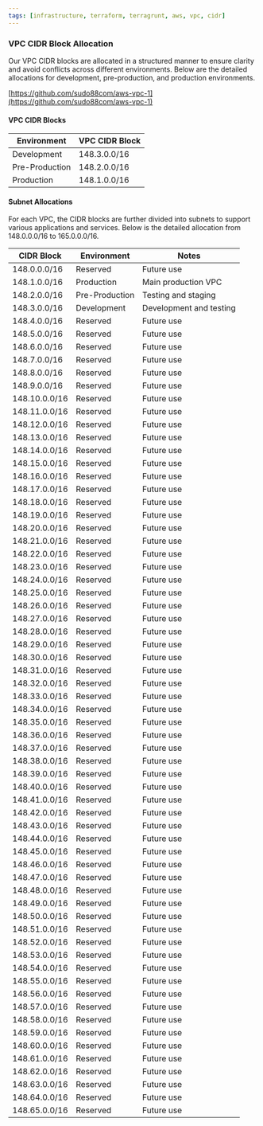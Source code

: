 ```yaml
---
tags: [infrastructure, terraform, terragrunt, aws, vpc, cidr]
---
```


### VPC CIDR Block Allocation

Our VPC CIDR blocks are allocated in a structured manner to ensure clarity and avoid conflicts across different environments. Below are the detailed allocations for development, pre-production, and production environments.

[https://github.com/sudo88com/aws-vpc-1](https://github.com/sudo88com/aws-vpc-1)

#### VPC CIDR Blocks

| Environment   | VPC CIDR Block  |
|---------------|-----------------|
| Development   | 148.3.0.0/16    |
| Pre-Production| 148.2.0.0/16    |
| Production    | 148.1.0.0/16    |

#### Subnet Allocations

For each VPC, the CIDR blocks are further divided into subnets to support various applications and services. Below is the detailed allocation from 148.0.0.0/16 to 165.0.0.0/16.

| CIDR Block      | Environment    | Notes                  |
|-----------------|----------------|------------------------|
| 148.0.0.0/16    | Reserved       | Future use             |
| 148.1.0.0/16    | Production     | Main production VPC    |
| 148.2.0.0/16    | Pre-Production | Testing and staging    |
| 148.3.0.0/16    | Development    | Development and testing|
| 148.4.0.0/16    | Reserved       | Future use             |
| 148.5.0.0/16    | Reserved       | Future use             |
| 148.6.0.0/16    | Reserved       | Future use             |
| 148.7.0.0/16    | Reserved       | Future use             |
| 148.8.0.0/16    | Reserved       | Future use             |
| 148.9.0.0/16    | Reserved       | Future use             |
| 148.10.0.0/16   | Reserved       | Future use             |
| 148.11.0.0/16   | Reserved       | Future use             |
| 148.12.0.0/16   | Reserved       | Future use             |
| 148.13.0.0/16   | Reserved       | Future use             |
| 148.14.0.0/16   | Reserved       | Future use             |
| 148.15.0.0/16   | Reserved       | Future use             |
| 148.16.0.0/16   | Reserved       | Future use             |
| 148.17.0.0/16   | Reserved       | Future use             |
| 148.18.0.0/16   | Reserved       | Future use             |
| 148.19.0.0/16   | Reserved       | Future use             |
| 148.20.0.0/16   | Reserved       | Future use             |
| 148.21.0.0/16   | Reserved       | Future use             |
| 148.22.0.0/16   | Reserved       | Future use             |
| 148.23.0.0/16   | Reserved       | Future use             |
| 148.24.0.0/16   | Reserved       | Future use             |
| 148.25.0.0/16   | Reserved       | Future use             |
| 148.26.0.0/16   | Reserved       | Future use             |
| 148.27.0.0/16   | Reserved       | Future use             |
| 148.28.0.0/16   | Reserved       | Future use             |
| 148.29.0.0/16   | Reserved       | Future use             |
| 148.30.0.0/16   | Reserved       | Future use             |
| 148.31.0.0/16   | Reserved       | Future use             |
| 148.32.0.0/16   | Reserved       | Future use             |
| 148.33.0.0/16   | Reserved       | Future use             |
| 148.34.0.0/16   | Reserved       | Future use             |
| 148.35.0.0/16   | Reserved       | Future use             |
| 148.36.0.0/16   | Reserved       | Future use             |
| 148.37.0.0/16   | Reserved       | Future use             |
| 148.38.0.0/16   | Reserved       | Future use             |
| 148.39.0.0/16   | Reserved       | Future use             |
| 148.40.0.0/16   | Reserved       | Future use             |
| 148.41.0.0/16   | Reserved       | Future use             |
| 148.42.0.0/16   | Reserved       | Future use             |
| 148.43.0.0/16   | Reserved       | Future use             |
| 148.44.0.0/16   | Reserved       | Future use             |
| 148.45.0.0/16   | Reserved       | Future use             |
| 148.46.0.0/16   | Reserved       | Future use             |
| 148.47.0.0/16   | Reserved       | Future use             |
| 148.48.0.0/16   | Reserved       | Future use             |
| 148.49.0.0/16   | Reserved       | Future use             |
| 148.50.0.0/16   | Reserved       | Future use             |
| 148.51.0.0/16   | Reserved       | Future use             |
| 148.52.0.0/16   | Reserved       | Future use             |
| 148.53.0.0/16   | Reserved       | Future use             |
| 148.54.0.0/16   | Reserved       | Future use             |
| 148.55.0.0/16   | Reserved       | Future use             |
| 148.56.0.0/16   | Reserved       | Future use             |
| 148.57.0.0/16   | Reserved       | Future use             |
| 148.58.0.0/16   | Reserved       | Future use             |
| 148.59.0.0/16   | Reserved       | Future use             |
| 148.60.0.0/16   | Reserved       | Future use             |
| 148.61.0.0/16   | Reserved       | Future use             |
| 148.62.0.0/16   | Reserved       | Future use             |
| 148.63.0.0/16   | Reserved       | Future use             |
| 148.64.0.0/16   | Reserved       | Future use             |
| 148.65.0.0/16   | Reserved       | Future use             |
